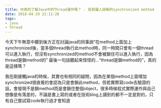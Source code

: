 ```yaml
---
title: 你真的了解Java中的Thread運作嗎？ - 容易讓人誤解的synchronized method
date: 2018-04-29 22:11:28
tags:
- java
- thread
---
```

今天下午無意中聽到後方正在討論java的同事說“在method上面加上synchronized後，當多個thread執行此method時，同一時間只會有一個thread可以進入執行，但沒有synchronized的method不會被鎖住可以進入執行，因為thread是鎖method的”
最後一句話聽起來怪怪的...“thread是鎖method的”，真的是這樣嗎？

我在剛接觸java的時候，其實也有相同的疑問，因為在某個method上面增加synchronized很直覺的會認為只是會鎖此method，但若實際寫code去驗證的話，會發現不是鎖method而是會鎖住整個object，很多時候程式實際運作與自己想像是有落差的，不論是書上寫的或者在技術blog上讀到的都不一定是對的，只有自己嘗試寫code執行過才會知道
